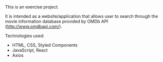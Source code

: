 This is an exercise project.

It is intended as a website/application that allows user to search through the movie information database provided by OMDb API (http://www.omdbapi.com/).

Technologies used:
- HTML, CSS, Styled Components
- JavaScript, React
- Axios
